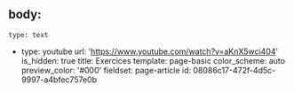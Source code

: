 body:
  -
    type: text
  -
    type: youtube
    url: 'https://www.youtube.com/watch?v=aKnX5wci404'
is_hidden: true
title: Exercices
template: page-basic
color_scheme: auto
preview_color: '#000'
fieldset: page-article
id: 08086c17-472f-4d5c-9997-a4bfec757e0b
